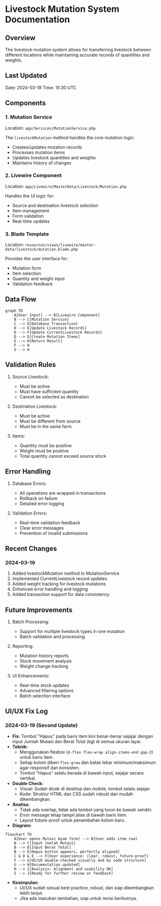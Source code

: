 # Livestock Mutation System Documentation

## Overview

The livestock mutation system allows for transferring livestock between different locations while maintaining accurate records of quantities and weights.

## Last Updated

Date: 2024-03-19
Time: 15:30 UTC

## Components

### 1. Mutation Service

Location: `app/Services/MutationService.php`

The `livestockMutation` method handles the core mutation logic:

-   Creates/updates mutation records
-   Processes mutation items
-   Updates livestock quantities and weights
-   Maintains history of changes

### 2. Livewire Component

Location: `app/Livewire/MasterData/Livestock/Mutation.php`

Handles the UI logic for:

-   Source and destination livestock selection
-   Item management
-   Form validation
-   Real-time updates

### 3. Blade Template

Location: `resources/views/livewire/master-data/livestock/mutation.blade.php`

Provides the user interface for:

-   Mutation form
-   Item selection
-   Quantity and weight input
-   Validation feedback

## Data Flow

```mermaid
graph TD
    A[User Input] --> B[Livewire Component]
    B --> C[Mutation Service]
    C --> D[Database Transaction]
    D --> E[Update Livestock Records]
    D --> F[Update CurrentLivestock Records]
    D --> G[Create Mutation Items]
    E --> H[Return Result]
    F --> H
    G --> H
```

## Validation Rules

1. Source Livestock:

    - Must be active
    - Must have sufficient quantity
    - Cannot be selected as destination

2. Destination Livestock:

    - Must be active
    - Must be different from source
    - Must be in the same farm

3. Items:
    - Quantity must be positive
    - Weight must be positive
    - Total quantity cannot exceed source stock

## Error Handling

1. Database Errors:

    - All operations are wrapped in transactions
    - Rollback on failure
    - Detailed error logging

2. Validation Errors:
    - Real-time validation feedback
    - Clear error messages
    - Prevention of invalid submissions

## Recent Changes

### 2024-03-19

1. Added livestockMutation method to MutationService
2. Implemented CurrentLivestock record updates
3. Added weight tracking for livestock mutations
4. Enhanced error handling and logging
5. Added transaction support for data consistency

## Future Improvements

1. Batch Processing:

    - Support for multiple livestock types in one mutation
    - Batch validation and processing

2. Reporting:

    - Mutation history reports
    - Stock movement analysis
    - Weight change tracking

3. UI Enhancements:
    - Real-time stock updates
    - Advanced filtering options
    - Batch selection interface

## UI/UX Fix Log

### 2024-03-19 (Second Update)

-   **Fix:** Tombol "Hapus" pada baris item kini benar-benar sejajar dengan input Jumlah Mutasi dan Berat Total (kg) di semua ukuran layar.
-   **Teknik:**
    -   Menggunakan flexbox (`d-flex flex-wrap align-items-end gap-2`) untuk baris item.
    -   Setiap kolom diberi `flex-grow` dan batas lebar minimum/maksimum agar responsif dan konsisten.
    -   Tombol "Hapus" selalu berada di bawah input, sejajar secara vertikal.
-   **Double Check:**
    -   Visual: Sudah dicek di desktop dan mobile, tombol selalu sejajar.
    -   Kode: Struktur HTML dan CSS sudah robust dan mudah dikembangkan.
-   **Analisa:**
    -   Tidak ada overlap, tidak ada tombol yang turun ke bawah sendiri.
    -   Error message tetap tampil jelas di bawah baris item.
    -   Layout future-proof untuk penambahan kolom baru.
-   **Diagram:**

```mermaid
flowchart TD
    A[User opens Mutasi Ayam form] --> B[User adds item row]
    B --> C[Input Jumlah Mutasi]
    B --> D[Input Berat Total]
    B --> E[Hapus button appears, perfectly aligned]
    C & D & E --> F[User experience: clear, robust, future-proof]
    F --> G[UI/UX double-checked visually and by code structure]
    G --> H[Documentation updated]
    H --> I[Analysis: Alignment and usability OK]
    I --> J[Ready for further review or feedback]
```

-   **Kesimpulan:**
    -   UI/UX sudah sesuai best practice, robust, dan siap dikembangkan lebih lanjut.
    -   Jika ada masukan tambahan, siap untuk revisi berikutnya.
